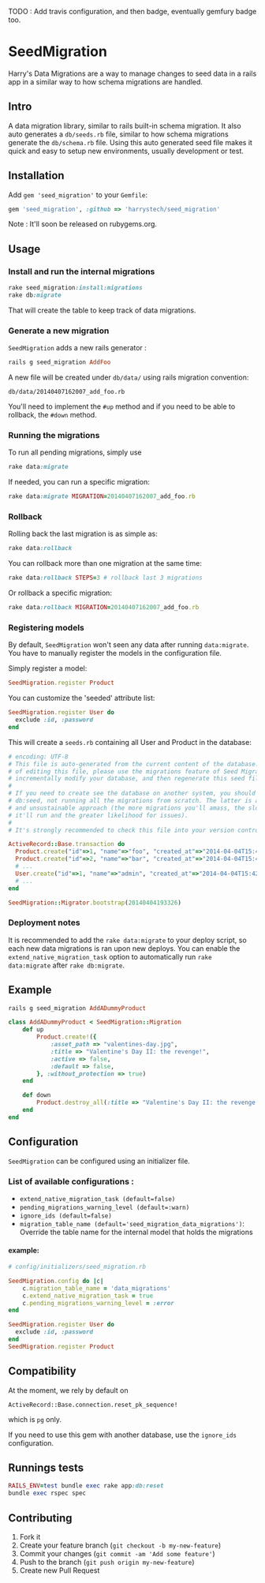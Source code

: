TODO : Add travis configuration, and then badge, eventually gemfury badge too.

# SeedMigration

Harry's Data Migrations are a way to manage changes to seed data in a rails app in a similar way to how schema migrations are handled.


## Intro
A data migration library, similar to rails built-in schema migration. It also auto generates a `db/seeds.rb` file, similar to how schema migrations generate the `db/schema.rb` file.
Using this auto generated seed file makes it quick and easy to setup new environments, usually development or test.

## Installation

Add `gem 'seed_migration'` to your `Gemfile`:

```ruby
gem 'seed_migration', :github => 'harrystech/seed_migration'
```

Note : It'll soon be released on rubygems.org.

## Usage

### Install and run the internal migrations

```ruby
rake seed_migration:install:migrations
rake db:migrate
```

That will create the table to keep track of data migrations.

### Generate a new migration

`SeedMigration` adds a new rails generator :

```ruby
rails g seed_migration AddFoo
```
A new file will be created under `db/data/` using rails migration convention:

```
db/data/20140407162007_add_foo.rb
```

You'll need to implement the `#up` method and if you need to be able to rollback, the `#down` method.

### Running the migrations

To run all pending migrations, simply use

```ruby
rake data:migrate
```

If needed, you can run a specific migration:

```ruby
rake data:migrate MIGRATION=20140407162007_add_foo.rb
```

### Rollback

Rolling back the last migration is as simple as:

```ruby
rake data:rollback
```

You can rollback more than one migration at the same time:

```ruby
rake data:rollback STEPS=3 # rollback last 3 migrations
```

Or rollback a specific migration:

```ruby
rake data:rollback MIGRATION=20140407162007_add_foo.rb
```

### Registering models

By default, `SeedMigration` won't seen any data after running `data:migrate`. You have to manually register the models in the configuration file.

Simply register a model:

```ruby
SeedMigration.register Product
```

You can customize the 'seeded' attribute list:

```ruby
SeedMigration.register User do
  exclude :id, :password
end
```

This will create a `seeds.rb` containing all User and Product in the database:

```ruby
# encoding: UTF-8
# This file is auto-generated from the current content of the database. Instead
# of editing this file, please use the migrations feature of Seed Migration to
# incrementally modify your database, and then regenerate this seed file.
#
# If you need to create see the database on another system, you should be using
# db:seed, not running all the migrations from scratch. The latter is a flawed
# and unsustainable approach (the more migrations you'll amass, the slower
# it'll run and the greater likelihood for issues).
#
# It's strongly recommended to check this file into your version control system.

ActiveRecord::Base.transaction do
  Product.create("id"=>1, "name"=>"foo", "created_at"=>"2014-04-04T15:42:24Z", "updated_at"=>"2014-04-04T15:42:24Z")
  Product.create("id"=>2, "name"=>"bar", "created_at"=>"2014-04-04T15:42:24Z", "updated_at"=>"2014-04-04T15:42:24Z")
  # ...
  User.create("id"=>1, "name"=>"admin", "created_at"=>"2014-04-04T15:42:24Z", "updated_at"=>"2014-04-04T15:42:24Z")
  # ...
end

SeedMigration::Migrator.bootstrap(20140404193326)
```


### Deployment notes

It is recommended to add the `rake data:migrate` to your deploy script, so each new data migrations is ran upon new deploys.
You can enable the `extend_native_migration_task` option to automatically run `rake data:migrate` after `rake db:migrate`.

## Example

```ruby
rails g seed_migration AddADummyProduct
```

```ruby
class AddADummyProduct < SeedMigration::Migration
    def up
        Product.create!({
            :asset_path => "valentines-day.jpg",
            :title => "Valentine's Day II: the revenge!",
            :active => false,
            :default => false,
        }, :without_protection => true)
    end

    def down
        Product.destroy_all(:title => "Valentine's Day II: the revenge!")
    end
end
```

## Configuration

`SeedMigration` can be configured using an initializer file.

### List of available configurations :

- `extend_native_migration_task (default=false)`
- `pending_migrations_warning_level (default=:warn)`
- `ignore_ids (default=false)`
- `migration_table_name (default='seed_migration_data_migrations')`: Override the table name for the internal model that holds the migrations

#### example:

```ruby
# config/initializers/seed_migration.rb

SeedMigration.config do |c|
    c.migration_table_name = 'data_migrations'
    c.extend_native_migration_task = true
    c.pending_migrations_warning_level = :error
end

SeedMigration.register User do
  exclude :id, :password
end
SeedMigration.register Product
```

## Compatibility

At the moment, we rely by default on

```
ActiveRecord::Base.connection.reset_pk_sequence!
```
which is `pg` only.

If you need to use this gem with another database, use the `ignore_ids` configuration.


## Runnings tests


```ruby
RAILS_ENV=test bundle exec rake app:db:reset
bundle exec rspec spec
```

## Contributing

1. Fork it
2. Create your feature branch (`git checkout -b my-new-feature`)
3. Commit your changes (`git commit -am 'Add some feature'`)
4. Push to the branch (`git push origin my-new-feature`)
5. Create new Pull Request

